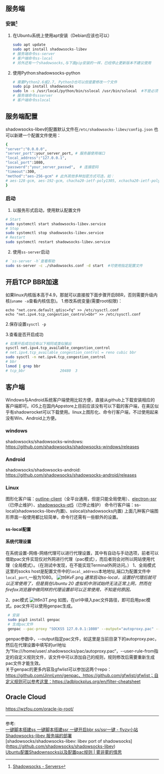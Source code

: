 ## 服务端

### 安装[^1]

1. 在Ubuntu系统上使用apt安装（Debian应该也可以）
   
    ```bash
    sudo apt update
    sudo apt install shadowsocks-libev
    # 服务端命令ss-server
    # 客户端命令ss-local
    # 另外还有一个shadowsocks,与下面pip安装的一样，已经停止更新版本不建议使用
    ```
2. 使用Python:shadowsocks-python  
   
    ```bash
    # 需要Python2.6或2.7, Python3也可以但是要修改一个文件
    sudo pip install shadowsocks
    sudo ln -s /usr/local/python/bin/sslocal /usr/bin/sslocal  #不是必须
    # 服务端命令ssserver
    # 客户端命令sslocal
    ```


## 服务端配置
shadowsocks-libev的配置默认文件在`/etc/shadowsocks-libev/config.json`
也可以新建一个配置文件使用：
 ```bash
 {
 "server":"0.0.0.0",
 "server_port":your_server_port, # 服务器使用端口
 "local_address":"127.0.0.1",
 "local_port":1080,
 "password":"your_server_passwd",  # 连接密码
 "timeout":300,
 "method":"aes-256-gcm" # 此外其他多种加密方式可选，如：
 # aes-128-gcm, aes-192-gcm, chacha20-ietf-poly1305, xchacha20-ietf-poly1305
 }
 ```
### 启动
1. 以服务形式启动，使用默认配置文件
 ```bash
 # Start
sudo systemctl start shadowsocks-libev.service
# Stop
sudo systemctl stop shadowsocks-libev.service
# Restart
sudo systemctl restart shadowsocks-libev.service
 ```
2. 使用`ss-server`启动
 ````bash
 # `ss-server -h`查看帮助
 sudo ss-server -c ./shadowsocks.conf -d start	#可使用指定配置文件
 ````
## 开启TCP BBR加速

如果linux内核版本高于4.9，那就可以直接按下面步骤开启BBR，否则需要升级内核(`uname -a`查看内核信息)。
1.修改系统变量(需要root权限)：

 ```
 echo "net.core.default_qdisc=fq" >> /etc/sysctl.conf
 echo "net.ipv4.tcp_congestion_control=bbr" >> /etc/sysctl.conf
 ```
2.保存设置`sysctl -p`

3.查看是否开启成功
 ```bash
 # 如果开启成功应有以下相同或类似输出
 sysctl net.ipv4.tcp_available_congestion_control
 # net.ipv4.tcp_available_congestion_control = reno cubic bbr
 sudo sysctl -n net.ipv4.tcp_congestion_control
 # bbr
 lsmod | grep bbr
 # tcp_bbr                20480  3
 ```

## 客户端

Windows与Android系统客户端使用比较方便，直接从github上下载安装相应的客户端即可。iOS上在国内Appstore上目前应该没有可以下载的客户端，在美区似乎有shadowrocket可以下载使用。linux上图形化、命令行客户端，不过使用起来没有Win、Android上方便。
### windows
shadowsocks/shadowsocks-windows: https://github.com/shadowsocks/shadowsocks-windows/releases
### Android	
shadowsocks/shadowsocks-android: https://github.com/shadowsocks/shadowsocks-android/releases
### Linux
图形化客户端：[outline-client](https://github.com/Jigsaw-Code/outline-client)（全平台通用，但是只能全局使用）、[electron-ssr](https://github.com/qingshuisiyuan/electron-ssr-backup)（已停止维护）、[shadowsocks-qt5](https://github.com/shadowsocks/shadowsocks-qt5)（已停止维护）
命令行客户端：ss-local(shadowsocks-libev内置)、sslocal(shadowsocks内置)
上面几种客户端图形界面一般使用都比较简单，命令行还需有一些额外的设置。
#### ss-local配置
#### 系统代理设置
在系统设置-网络-网络代理可以进行代理设置，其中有自动与手动选项，前者可以借助pac文件实现仅对外网进行代理（pac模式），而后者则会对所以网站使用代理（全局模式）。（在测试中发现，在不能实现Terminal外网访问。）
1、全局模式
这里的socks host是配置文件中的`local_address`本地地址,端口为配置文件中`local_port`,一般为1080。
![tt6KvF.png](https://s1.ax1x.com/2020/06/02/tt6KvF.png)
*通常启动ss-local，设置好代理后就可以正常使用了，但是我在Ubuntu 20 虚拟机中测试始终无法正常上网，然而在firefox浏览器中做同样的代理设置却可以正常使用，不知是何原因。*

2、pac模式
![tt6n3T.png](https://s1.ax1x.com/2020/06/02/tt6n3T.png)
如图，在url中填入pac文件路径，即可启用pac模式。pac文件可以使用genpac生成。
   ```bash
    # 安装
    sudo pip3 install genpac
    # 生成pac文件
    genpac --pac-proxy "SOCKS5 127.0.0.1:1080" --output="autoproxy.pac" --gfwlist-url="https://pagure.io/gfwlist/raw/master/f/gfwlist.txt" --user-rule-from="user-rules.txt"
   ```
   genpac参数中，--output指定pac文件，如这里是当前目录下的autoproxy.pac，然后在代理设置中填写的url地址为“file:///home/user/.shadowsocks/pac/autoproxy.pac“，--user-rule-from指定的自定义规则文件，该文件中可以添加自己的规则，规则修改后需要重新生成pac文件才能生效。  
   关于genpac的更多内容及gfwlist可以参加这两个repo：https://github.com/JinnLynn/genpac、https://github.com/gfwlist/gfwlist；自定义规则可以参考这里：https://adblockplus.org/en/filter-cheatsheet

## Oracle Cloud

https://wzfou.com/oracle-ip-root/

---

参考:  
[一键脚本搭建ss 一键脚本搭建ssr 一键开启bbr ss/ssr一键 - flyzy小站](https://www.flyzy2005.com/fan-qiang/shadowsocks/install-shadowsocks-in-one-command/#BBR)  
[Shadowsocks-libev 服务端的部署](https://cokebar.info/archives/767)  
[shadowsocks/shadowsocks-libev: libev port of shadowsocks] (https://github.com/shadowsocks/shadowsocks-libev)  
[Ubuntu配置Shadownsocks以及配置pac规则 | 雾非雾的情思](https://www.mspring.org/2018/11/17/Ubuntu%E9%85%8D%E7%BD%AEShadownsocks%E4%BB%A5%E5%8F%8A%E9%85%8D%E7%BD%AEpac%E8%A7%84%E5%88%99/)


[^1]: [Shadowsocks - Servers](https://shadowsocks.org/en/download/servers.html)
